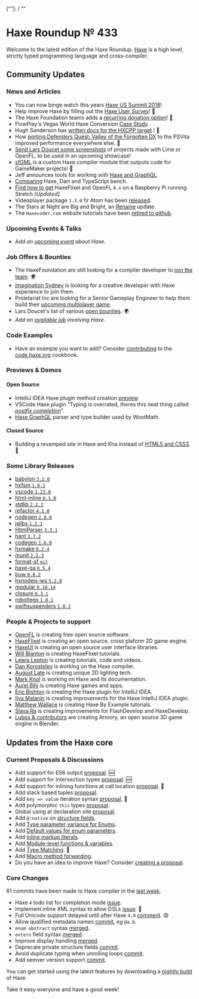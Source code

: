 [_template]: ../templates/roundup.html
[date]: / "2018-05-31 11:34:00"
[modified]: / "2018-05-31 14:07:00"
[published]: / "2018-05-31 14:30:00"
[description]: / "The latest news covering the Haxe community, featuring upcoming talks, the latest HaxeLib releases, game previews and lots more!"
[“”]: / “”

# Haxe Roundup № 433

Welcome to the latest edition of the Haxe Roundup. [Haxe](http://haxe.org/?ref=haxe.io) is a high level, strictly typed programming language and cross-compiler.

## Community Updates

### News and Articles

- You can now binge watch this years [Haxe US Summit 2018](https://haxe.org/videos/conferences/haxe-summit-us-2018/)!
- Help improve Haxe by filling out the [Haxe User Survey](https://twitter.com/haxelang/status/997477949094817795)! :microscope:
- The Haxe Foundation teams adds a [recurring donation option](https://haxe.org/foundation/donate.html)! :star2:
- FlowPlay's Vegas World Haxe Conversion [Case Study](https://haxe.org/blog/flowplay-casestudy/).
- Hugh Sanderson has [written docs for the HXCPP target](https://github.com/HaxeFoundation/HaxeManual/issues/339).! :clap:
- How [porting Defenders Quest: Valley of the Forgotten DX](https://www.gamasutra.com/blogs/LarsDoucet/20180530/318895/How_porting_to_the_PSVita_improved_performance_everywhere_else.php) to the PSVita improved performance everywhere else. :star2:
- [Send Lars Doucet some screenshots](https://twitter.com/larsiusprime/status/999007289154703362) of projects made with Lime or OpenFL, to be used in an upcoming showcase!
- [sfGML](https://yellowafterlife.itch.io/gamemaker-haxe) is a custom Haxe compiler module that outputs code for GameMaker projects! :star2:
- Jeff announces tools for working with [Haxe and GraphQL](https://community.haxe.org/t/tools-for-using-haxe-graphql/725/1).
- [Comparing](https://community.haxe.org/t/comparing-haxe-dart-and-typescript/723/1) Haxe, Dart and TypeScript bench.
- [Find how to get](http://www.gepatto.nl/haxeflixel-and-openfl-8-x-on-a-raspberry-pi-running-stretch/) HaxeFlixel and OpenFL `8.x` on a Raspberry Pi running Stretch _[Updated]_.
- Videoplayer package `1.3.0` fir Atom has been [released](https://twitter.com/disktree/status/1001417172953042944).
- The Stars at Night are Big and Bright, an [Renaine](https://twitter.com/OctosoftUS/status/1001957558490484736) update.
- The `Haxecoder.com` website tutorials have been [retired to github](https://twitter.com/kircode/status/1000453481394786304).

### Upcoming Events & Talks

- _Add an [upcoming event](https://github.com/skial/haxe.io/labels/events) about Haxe._

### Job Offers & Bounties

- The HaxeFoundation are still looking for a compiler developer to [join the team](https://haxe.org/blog/hf-is-recruiting/). :earth_africa:
- [Imagination Sydney](https://github.com/skial/haxe.io/issues/505) is looking for a creative developer with Haxe experience to join them.
- Proletariat Inc are looking for a Senior Gameplay Engineer to help them build their [upcoming multiplayer game](https://twitter.com/cwaneck/status/988398620230766595).
- Lars Doucet's list of various [open bounties](https://github.com/larsiusprime/larsBounties/issues). :earth_africa:
- _Add an [available job](https://github.com/skial/haxe.io/labels/jobs) involving Haxe_.

### Code Examples

- Have an example you want to add? Consider [contributing](https://github.com/HaxeFoundation/code-cookbook#contributing-articles) to the [code.haxe.org](https://code.haxe.org/) cookbook.

### Previews & Demos

#### Open Source

- IntelliJ IDEA Haxe plugin method creation [preview](https://twitter.com/mayakwd/status/1001825619557191680).
- VSCode Haxe plugin “Typing is overrated, theres this neat thing called _[postfix completion](https://twitter.com/Gama11_/status/1001236857722720256)_”.
- [Haxe GraphQL](https://twitter.com/Jeff__Ward/status/1000506132908032000) parser and type builder used by WootMath.

#### Closed Source

- Building a revamped site in Haxe and Kha instead of [HTML5 and CSS3](https://twitter.com/tienery/status/1001549133038178304). :thinking:

### _Some_ Library Releases

- [babylon `3.2.0`](http://lib.haxe.org/p/babylon)
- [hxfsm `1.0.1`](http://lib.haxe.org/p/hxfsm)
- [vscode `1.23.0`](http://lib.haxe.org/p/vscode)
- [html-inline `0.1.0`](http://lib.haxe.org/p/html-inline)
- [stdlib `2.2.2`](http://lib.haxe.org/p/stdlib)
- [refactor `4.1.0`](http://lib.haxe.org/p/refactor)
- [nodegen `2.0.0`](http://lib.haxe.org/p/nodegen)
- [jslibs `1.2.1`](http://lib.haxe.org/p/jslibs)
- [HtmlParser `3.3.1`](http://lib.haxe.org/p/HtmlParser)
- [hant `3.7.2`](http://lib.haxe.org/p/hant)
- [codegen `1.6.0`](http://lib.haxe.org/p/codegen)
- [hxmake `0.2.4`](http://lib.haxe.org/p/hxmake)
- [munit `2.2.3`](http://lib.haxe.org/p/munit)
- [format-sf `git`](https://bitbucket.org/arlez80/format-sf/src/master/)
- [haxe-ga `0.5.4`](http://lib.haxe.org/p/haxe-ga)
- [buw `0.8.2`](http://lib.haxe.org/p/buw)
- [hxnodejs-ws `5.2.0`](http://lib.haxe.org/p/hxnodejs-ws)
- [modular `0.10.14`](http://lib.haxe.org/p/modular)
- [closure `0.3.1`](http://lib.haxe.org/p/closure)
- [robotlegs `1.0.1`](http://lib.haxe.org/p/robotlegs)
- [swiftsuspenders `1.0.1`](http://lib.haxe.org/p/swiftsuspenders)

### People & Projects to support

- [OpenFL](https://www.patreon.com/openfl) is creating free open source software.
- [HaxeFlixel](https://www.patreon.com/haxeflixel) is creating an open source, cross plaform 2D game engine.
- [HaxeUI](https://www.patreon.com/haxeui) is creating an open source user interface libraries.
- [Will Blanton](https://www.patreon.com/x01010111) is creating HaxeFlixel tutorials.
- [Lewis Lepton](https://www.patreon.com/lewislepton) is creating tutorials, code and videos.
- [Dan Korostelev](https://www.patreon.com/nadako) is working on the Haxe compiler.
- [August Late](http://www.patreon.com/augustlate) is creating unique 2D lighting tech.
- [Mark Knol](https://www.patreon.com/markknol) is working on Haxe and its documentation.
- [Aurel Bílý](https://www.patreon.com/Aurel300) is creating Haxe games and apps.
- [Eric Bishton](https://www.patreon.com/EricBishton) is creating the Haxe plugin for IntelliJ IDEA.
- [Ilya Malanin](https://www.patreon.com/mayakwd) is creating improvements for the Haxe IntelliJ IDEA plugin.
- [Matthew Wallace](https://www.patreon.com/haxeexamples) is creating Haxe By Example tutorials.
- [Slava Ra](https://www.patreon.com/slavara) is creating improvements for FlashDevelop and HaxeDevelop.
- [Lubos & contributors](https://www.patreon.com/armory/overview) are creating Armory, an open source 3D game engine in Blender.

## Updates from the Haxe core

### Current Proposals & Discussions

- Add support for ES6 output [proposal](https://github.com/HaxeFoundation/haxe-evolution/pull/47). :new:
- Add support for Intersection types [proposal](https://github.com/HaxeFoundation/haxe-evolution/pull/46). :new:
- Add support for inlining functions at call location [proposal](https://github.com/HaxeFoundation/haxe-evolution/pull/45). :star2:
- Add stack based tuples [proposal](https://github.com/HaxeFoundation/haxe-evolution/pull/38).
- Add `key => value` iteration syntax [proposal](https://github.com/HaxeFoundation/haxe-evolution/pull/37). :star2:
- Add polymorphic `this` types [proposal](https://github.com/HaxeFoundation/haxe-evolution/pull/36).
- Global using at declaration site [proposal](https://github.com/HaxeFoundation/haxe-evolution/issues/35).
- Add `@:native` on [structure fields](https://github.com/HaxeFoundation/haxe-evolution/pull/32).
- Add [Type parameter variance for Enums](https://github.com/HaxeFoundation/haxe-evolution/pull/28).
- Add [Default values for enum parameters](https://github.com/HaxeFoundation/haxe-evolution/issues/27).
- Add [Inline markup literals](https://github.com/HaxeFoundation/haxe-evolution/pull/26).
- Add [Module-level functions & variables](https://github.com/HaxeFoundation/haxe-evolution/pull/24).
- Add [Type Matching](https://github.com/HaxeFoundation/haxe-evolution/pull/20). :star2:
- Add [Macro method forwarding](https://github.com/HaxeFoundation/haxe-evolution/pull/18).
- Do you have an idea to _improve_ Haxe? Consider [creating a proposal].

### Core Changes

61 commits have been made to Haxe compiler in the [last week].

- Haxe `4` todo list for completion mode [issue](https://github.com/HaxeFoundation/haxe/issues/7045).
- Implement inline XML syntax to allow DSLs [issue](https://github.com/HaxeFoundation/haxe/issues/7035). :star2:
- Full Unicode support delayed until after Haxe `4.0` [comment](https://github.com/HaxeFoundation/haxe/pull/7009#issuecomment-387571658). :anguished:
- Allow qualified metadata names [commit](https://github.com/HaxeFoundation/haxe/commit/f85c1e1ff5c7898a58796d8ef6cffe7267c389b6), _eg `@a.b`_.
- `enum abstract` syntax [merged](https://github.com/HaxeFoundation/haxe/pull/6982).
- `extern` field syntax [merged](https://github.com/HaxeFoundation/haxe/pull/6984).
- Improve display handling [merged](https://github.com/HaxeFoundation/haxe/pull/7015).
- Deprecate private structure fields [commit](https://github.com/HaxeFoundation/haxe/commit/4c57de5f396d48a8f3c8a17942a0c30dd5c3c37a).
- Avoid duplicate typing when unrolling loops [commit](https://github.com/HaxeFoundation/haxe/commit/7f69052418ead59b2eba5671d2a7aade057e1561).
- Add semver version support [commit](https://github.com/HaxeFoundation/haxe/commit/41b8e1061e5d1a4b9adeadcbfb8b2ed3334ca4e6).

You can get started using the latest features by downloading a [nightly build] of Haxe.

Take it easy everyone and have a good week!

[nightly build]: http://build.haxe.org
[creating a proposal]: https://github.com/HaxeFoundation/haxe-evolution
[last week]: https://github.com/issues?utf8=%E2%9C%93&q=closed%3A2018-05-24..2018-05-31+org%3Ahaxefoundation+is%3Aclosed+
